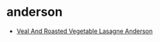 # anderson

 * [Veal And Roasted Vegetable Lasagne Anderson](../index/v/veal-and-roasted-vegetable-lasagne-anderson-14986.json)
